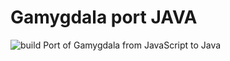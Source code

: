 # Gamygdala port JAVA
![build](https://travis-ci.org/VH3/gamygdala_port.svg)
Port of Gamygdala from JavaScript to Java
